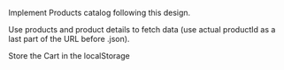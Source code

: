 Implement Products catalog following this design.

Use products and product details tо fetch data (use actual productId as a last part of the URL before .json).

Store the Cart in the localStorage


